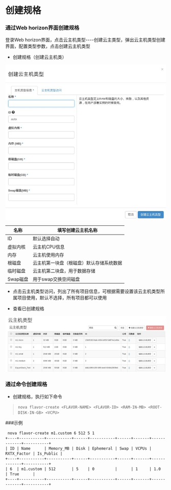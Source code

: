 # 创建规格

### 通过Web horizon界面创建规格

 登录Web horizon界面，点击云主机类型----创建云主类型，弹出云主机类型创建界面，配置类型参数，点击创建云主机类型

* 创建规格（创建云主机类）

![Flavors_Create](../Picture/flavors_create.jpg)

|名称    |填写创建云主机名称  |
|------|--------------------- |
|ID    |默认选择自动          |
|虚拟内核|云主机CPU信息       |
|内存    |云主机使用内存      |
|根磁盘  |云主机第一块盘（根磁盘）默认存储系统数据|
|临时磁盘|云主机第二块盘，用于数据存储|
|Swap磁盘|用于swap交换空间磁盘|


* 点击云主机类型访问，列出了所有项目信息，可根据需要设置该云主机类型所属项目使用，默认不选择，所有项目都可以使用


* 查看已创建规格

![Flavors_Create](../Picture/flavors_create1.jpg)



### 通过命令创建规格

* 创建规格，执行如下命令

> ```nova flavor-create <FLAVOR-NAME> <FLAVOR-ID> <RAM-IN-MB> <ROOT-DISK-IN-GB> <VCPU>```


###示例
```
 nova flavor-create m1.custom 6 512 5 1
+----+-----------+-----------+------+-----------+------+-------+-------------+-----------+
| ID | Name      | Memory_MB | Disk | Ephemeral | Swap | VCPUs | RXTX_Factor | Is_Public |
+----+-----------+-----------+------+-----------+------+-------+-------------+-----------+
| 6  | m1.custom | 512       | 5    | 0         |      | 1     | 1.0         | True      |
+----+-----------+-----------+------+-----------+------+-------+-------------+-----------+

```
